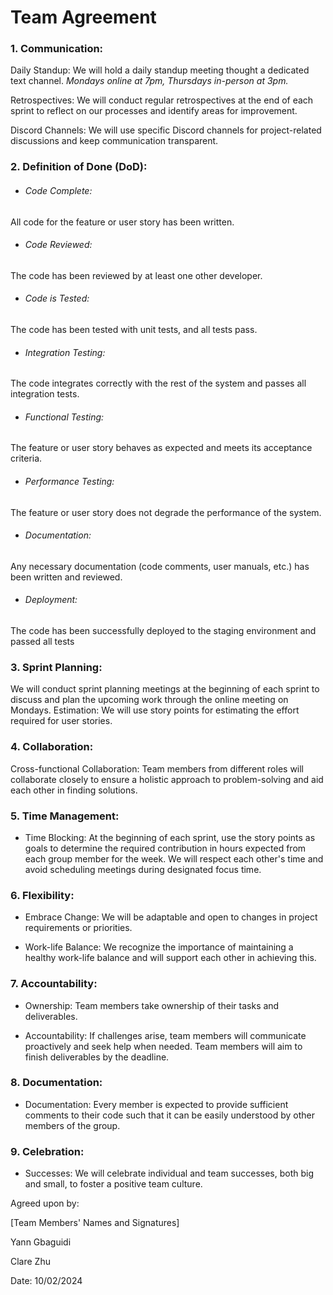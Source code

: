 # Team Agreement


### 1. Communication: 

Daily Standup: We will hold a daily standup meeting thought a dedicated text channel. 
*Mondays online at 7pm, Thursdays in-person at 3pm.*

Retrospectives: We will conduct regular retrospectives at the end of each sprint to reflect on our processes and identify areas for improvement. 

Discord Channels: We will use specific Discord channels for project-related discussions and keep communication transparent. 

 

### 2. Definition of Done (DoD): 

- ###### Code Complete:
All code for the feature or user story has been written. 

- ###### Code Reviewed: 
The code has been reviewed by at least one other developer. 

- ###### Code is Tested: 
The code has been tested with unit tests, and all tests pass.  

- ###### Integration Testing: 
The code integrates correctly with the rest of the system and passes all integration tests.  

- ###### Functional Testing: 
The feature or user story behaves as expected and meets its acceptance criteria.  

- ###### Performance Testing:
The feature or user story does not degrade the performance of the system.  

- ###### Documentation:
Any necessary documentation (code comments, user manuals, etc.) has been written and reviewed.  

- ###### Deployment: 
The code has been successfully deployed to the staging environment and passed all tests 

 

### 3. Sprint Planning: 

We will conduct sprint planning meetings at the beginning of each sprint to discuss and plan the upcoming work through the online meeting on Mondays. 
Estimation: We will use story points for estimating the effort required for user stories. 

 

### 4. Collaboration: 

Cross-functional Collaboration: Team members from different roles will collaborate closely to ensure a holistic approach to problem-solving and aid each other in finding solutions. 

 

### 5. Time Management: 

- Time Blocking: 
At the beginning of each sprint, use the story points as goals to determine the required contribution in hours expected from each group member for the week. 
We will respect each other's time and avoid scheduling meetings during designated focus time. 

 

### 6. Flexibility: 
- Embrace Change: We will be adaptable and open to changes in project requirements or priorities. 

- Work-life Balance: We recognize the importance of maintaining a healthy work-life balance and will support each other in achieving this. 

 
### 7. Accountability:
   
- Ownership: Team members take ownership of their tasks and deliverables.  

- Accountability: If challenges arise, team members will communicate proactively and seek help when needed. Team members will aim to finish deliverables by the deadline. 

 

### 8. Documentation: 

 - Documentation: Every member is expected to provide sufficient comments to their code such that it can be easily understood by other members of the group. 

 

### 9. Celebration: 

- Successes: We will celebrate individual and team successes, both big and small, to foster a positive team culture. 

 

Agreed upon by: 

[Team Members' Names and Signatures] 

Yann Gbaguidi

Clare Zhu
 

Date: 10/02/2024 
